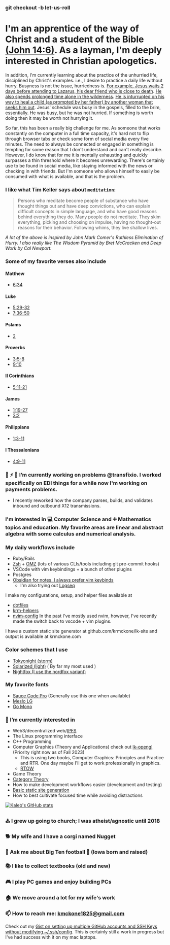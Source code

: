 ### git checkout -b let-us-roll

# I'm an apprentice of the way of Christ and a student of the Bible [(John 14:6)](https://www.esv.org/John+14+6/). As a layman, I'm deeply interested in Christian apologetics.
In addition, I'm currently learning about the practice of the unhurried life, disciplined by Christ's examples. i.e., I desire to practice a daily life without hurry. Busyness is not the issue, hurriedness is. [For example, Jesus waits 2 days before attending to Lazarus, his dear friend who is close to death](https://www.biblegateway.com/passage/?search=John+11%3A1-44&version=ESV). [He also spends prolonged time alone in the wilderness](https://www.biblegateway.com/passage/?search=Matthew+4%3A1-11&version=ESV). [He is inturrupted on his way to heal a child (as prompted by her father) by another woman that seeks him out](https://www.biblegateway.com/passage/?search=Mark+5%3A21-43&version=ESV). Jesus' schedule was busy in the gospels, filled to the brim, essentially. He was busy, but he was not hurried. If something is worth doing then it may be worth not hurrying it.

So far, this has been a really big challenge for me. As someone that works constantly on the computer in a full time capacity, it's hard not to flip through
browser tabs or check some form of social media every five minutes. The need to always be connected or engaged in something is tempting for some reason that I
don't understand and can't really describe. However, I do know that for me it is mentally exhausting and quickly surpasses a thin threshold where it becomes unrewarding. There's certainly use to be found in social media, like staying informed with the news or checking in with friends. But I'm someone who allows himself to easily be consumed with what is available, and that is the problem.

### I like what Tim Keller says about `meditation`:
> Persons who meditate become people of substance who
have thought things out and have deep convictions, who
can explain difficult concepts in simple language, and who
have good reasons behind everything they do. Many
people do not meditate. They skim everything, picking
and choosing on impulse, having no thought-out reasons
for their behavior. Following whims, they live shallow
lives.

*A lot of the above is inspired by John Mark Comer's Ruthless Elimination of Hurry. I also really like The Wisdom Pyramid by
Bret McCracken and Deep Work by Cal Newport.*

### Some of my favorite verses also include
#### Matthew
- [6:34](https://www.biblegateway.com/passage/?search=matthew+6%3A34&version=ESV)
#### Luke
- [5:29-32](https://www.biblegateway.com/passage/?search=Luke+5%3A29-32&version=ESV)
- [7:36-50](https://www.biblegateway.com/passage/?search=Luke+7%3A36-50&version=ESV)
#### Pslams
- [2](https://www.biblegateway.com/passage/?search=Psalm+2&version=ESV)
#### Proverbs
- [3:5-8](https://www.biblegateway.com/passage/?search=proverbs+3%3A5-8&version=ESV)
- [9:10](https://www.biblegateway.com/passage/?search=proverbs+9%3A10&version=ESV)
#### II Corinthians
- [5:11-21](https://www.biblegateway.com/passage/?search=2+Corinthians+5%3A11-21&version=ESV)
#### James
- [1:19-27](https://www.biblegateway.com/passage/?search=james+1%3A19-27&version=ESV)
- [3:2](https://www.biblegateway.com/passage/?search=James%203%3A2&version=ESV)
#### Philippians 
- [1:3-11](https://www.biblegateway.com/passage/?search=phillipians+1%3A3-11&version=ESV)
#### I Thessalonians
- [4:9-11](https://www.biblegateway.com/passage/?search=1+Thessalonians+4%3A9-11&version=ESV)

### 🔭 ⚡ 🚚 I’m currently working on problems @transfixio. I worked specifically on EDI things for a while now I'm working on payments problems.
* I recently reworked how the company parses, builds, and validates inbound and outbound X12 transmissions.

### I'm interested in 💻 Computer Science and ➕ Mathematics topics and education. My favorite areas are linear and abstract algebra with some calculus and numerical analysis.

### My daily workflows include
- Ruby/Rails
- [Zsh](https://www.zsh.org/) + [OMZ](https://github.com/ohmyzsh/ohmyzsh/) (lots of various CLIs/tools including git pre-commit hooks)
- VSCode with vim keybindings + a bunch of other plugins
- Postgres
- [Obsidian for notes. I always prefer vim keybinds](https://obsidian.md/)
  - I'm also trying out [Logseq](https://logseq.com/)

I make my configurations, setup, and helper files available at
- [dotfiles](https://github.com/krmckone/dotfiles)
- [krm-helpers](https://github.com/krmckone/krm-helpers)
- [nvim-config](https://github.com/krmckone/nvim-config)
In the past I've mostly used nvim, however, I've recently made the switch back to vscode + vim plugins.

I have a custom static site generator at github.com/krmckone/lk-site and output is available at krmckone.com

### Color schemes that I use
- [Tokyonight (storm)](https://github.com/folke/tokyonight.nvim)
- [Solarized (light)](https://ethanschoonover.com/solarized/) ( By far my most used )
- [Nightfox (I use the nordfox variant)](https://github.com/EdenEast/nightfox.nvim)

### My favorite fonts
- [Sauce Code Pro](https://github.com/ryanoasis/nerd-fonts/tree/master/patched-fonts/SourceCodePro) (Generally use this one when available)
- [Meslo LG](https://github.com/ryanoasis/nerd-fonts/blob/master/patched-fonts/Meslo/M/Regular/complete/Meslo%20LG%20M%20Regular%20Nerd%20Font%20Complete.ttf)
- [Go Mono](https://github.com/powerline/fonts/tree/master/GoMono)

### 🌱 I’m currently interested in
- Web3/decentralized web/[IPFS](https://ipfs.io)
- The Linux programming interface
- C++ Programming
- Computer Graphics (Theory and Applications) check out [lk-opengl](https://github.com/krmckone/lk-opengl) (Priority right now as of Fall 2023)
   - This is using two books, Computer Graphics: Principles and Practice and RTR. One day maybe I'll get to work professionally in graphics.
   - [RTOW](https://raytracing.github.io/books/RayTracingInOneWeekend.html)
- Game Theory
- [Category Theory](https://bartoszmilewski.com/2014/10/28/category-theory-for-programmers-the-preface/)
- How to make development workflows easier (development and testing)
- [Basic static site generation](https://github.com/krmckone/lk-site)
- How to best cultivate focused time while avoiding distractions

[![Kaleb's GitHub stats](https://github-readme-stats.vercel.app/api?username=krmckone&theme=tokyonight)](https://github.com/anuraghazra/github-readme-stats)

### ⛪ I grew up going to church; I was atheist/agnostic until 2018 
### 🐕 My wife and I have a corgi named Nugget
### 💬 Ask me about Big Ten football 🏈 (Iowa born and raised)
### 📚 I like to collect textbooks (old and new)
### 🎮 I play PC games and enjoy building PCs
### 🏠 We move around a lot for my wife's work
### 📫 How to reach me: kmckone1825@gmail.com

Check out my [Gist on setting up multiple GitHub accounts and SSH Keys without modifying ~/.ssh/config](https://gist.github.com/krmckone/6f9429b97fe9735a2ab43b3b31049944). This is certainly still a work in progress but I've had success with it on my mac laptops.
